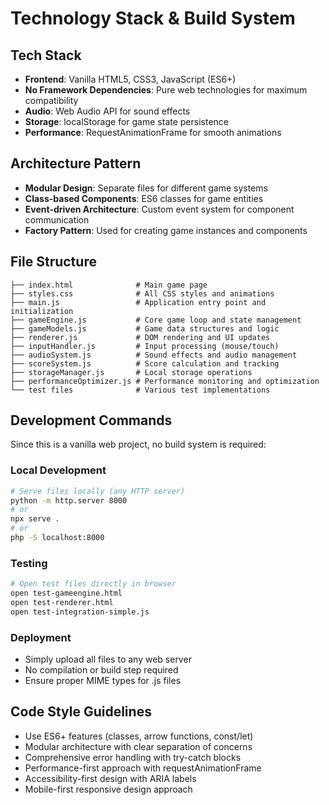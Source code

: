 # Technology Stack & Build System

## Tech Stack
- **Frontend**: Vanilla HTML5, CSS3, JavaScript (ES6+)
- **No Framework Dependencies**: Pure web technologies for maximum compatibility
- **Audio**: Web Audio API for sound effects
- **Storage**: localStorage for game state persistence
- **Performance**: RequestAnimationFrame for smooth animations

## Architecture Pattern
- **Modular Design**: Separate files for different game systems
- **Class-based Components**: ES6 classes for game entities
- **Event-driven Architecture**: Custom event system for component communication
- **Factory Pattern**: Used for creating game instances and components

## File Structure
```
├── index.html              # Main game page
├── styles.css              # All CSS styles and animations
├── main.js                 # Application entry point and initialization
├── gameEngine.js           # Core game loop and state management
├── gameModels.js           # Game data structures and logic
├── renderer.js             # DOM rendering and UI updates
├── inputHandler.js         # Input processing (mouse/touch)
├── audioSystem.js          # Sound effects and audio management
├── scoreSystem.js          # Score calculation and tracking
├── storageManager.js       # Local storage operations
├── performanceOptimizer.js # Performance monitoring and optimization
└── test files              # Various test implementations
```

## Development Commands
Since this is a vanilla web project, no build system is required:

### Local Development
```bash
# Serve files locally (any HTTP server)
python -m http.server 8000
# or
npx serve .
# or
php -S localhost:8000
```

### Testing
```bash
# Open test files directly in browser
open test-gameengine.html
open test-renderer.html
open test-integration-simple.js
```

### Deployment
- Simply upload all files to any web server
- No compilation or build step required
- Ensure proper MIME types for .js files

## Code Style Guidelines
- Use ES6+ features (classes, arrow functions, const/let)
- Modular architecture with clear separation of concerns
- Comprehensive error handling with try-catch blocks
- Performance-first approach with requestAnimationFrame
- Accessibility-first design with ARIA labels
- Mobile-first responsive design approach